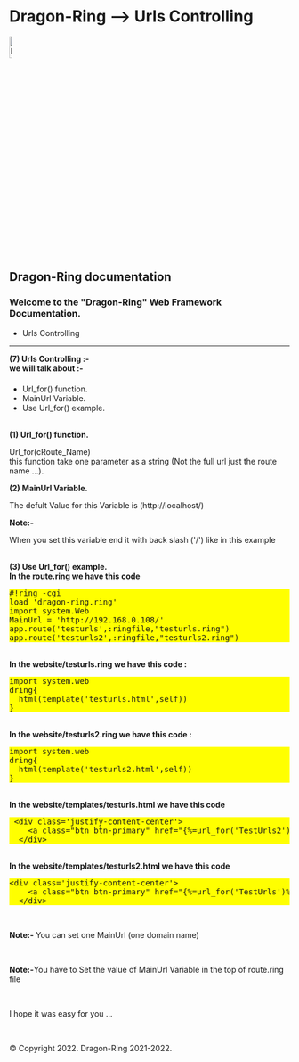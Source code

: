# Dragon-Ring --> Urls Controlling
<img alt="Dragon-Ring" src="https://dragonring.live/favicon.ico" width="10%" height="10%">
<h2> Dragon-Ring documentation</h2>
<h3> Welcome to the "Dragon-Ring" Web Framework Documentation.</h3>
  <ul class="wy-breadcrumbs">    
      <li>Urls Controlling</li>
  </ul>

  
  <hr/>
</div>
          <div role="main" class="document" itemscope="itemscope" itemtype="http://schema.org/Article">
           <div itemprop="articleBody">
            
  <div class="section" id="welcome-to-read-the-docs">
  <strong>(7) Urls Controlling :-</strong><br>
  <strong>we will talk about :-</strong><br>

  <ul style="margin-top:4%;">
    <li>Url_for() function.</li>
    <li>MainUrl Variable.</li>
    <li>Use Url_for() example.</li>
  </ul>

  <br>
  <strong>(1) Url_for() function.</strong>
    <br><p>Url_for(cRoute_Name) <br>
      this function take one parameter as a string (Not the full url just the route name ...).   
    </p>

<strong>(2) MainUrl Variable.</strong><br>
<p>The defult Value for this Variable is (http://localhost/) </p>
<strong>Note:-</strong><p>When you set this variable end it with back slash ('/') like in this example</p><br>
  <strong>(3) Use Url_for() example.</strong><br/>
 <strong>In the route.ring we have this code</strong><br> 
    <pre style="background-color:yellow;">
#!ring -cgi 
load 'dragon-ring.ring'
import system.Web
MainUrl = 'http://192.168.0.108/'
app.route('testurls',:ringfile,"testurls.ring")
app.route('testurls2',:ringfile,"testurls2.ring")</pre>
<br>
<strong>In the website/testurls.ring we have this code :</strong>
    <pre style="background-color:yellow;">
import system.web
dring{
  html(template('testurls.html',self))
}</pre>
  <br>
  <strong>In the website/testurls2.ring we have this code :</strong>
<pre style="background-color:yellow;">
import system.web
dring{
  html(template('testurls2.html',self))
}</pre>
  <br>
<strong>In the website/templates/testurls.html we have this code</strong><br>
    <pre style="background-color:yellow;"> &lt;div class='justify-content-center'&gt;
    &lt;a class="btn btn-primary" href="{%=url_for('TestUrls2')%}"&gt;Go to TestUrls2 Page&lt;/a&gt;
  &lt;/div&gt;</pre>
  <br>
  <strong>In the website/templates/testurls2.html we have this code</strong><br>
    <pre style="background-color:yellow;">&lt;div class='justify-content-center'&gt;
    &lt;a class="btn btn-primary" href="{%=url_for('TestUrls')%}"&gt;Go to TestUrls Page&lt;/a&gt;
  &lt;/div&gt;</pre>
  <br>
  <p><strong>Note:-</strong> You can set one MainUrl (one domain name)</p>

  <br>
  <p><strong>Note:-</strong>You have to Set the value of MainUrl Variable in the top of route.ring file</p>
  <br>
    <p>I hope it was easy for you ...</p>
  
</div>
           </div>
           <br>
    <p>
        &#169; Copyright 2022.        
        Dragon-Ring 2021-2022.
    </p>
